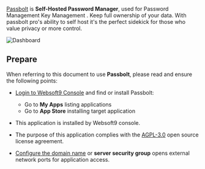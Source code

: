 [Passbolt](https://www.passbolt.com/) is **Self-Hosted Password Manager**, used for Password Management Key Management . Keep full ownership of your data. With passbolt pro's ability to self host it's the perfect sidekick for those who value privacy or more control.


![Dashboard](https://libs.websoft9.com/Websoft9/DocsPicture/zh/passbolt/passbolt-gui-websoft9.webp)


## Prepare

When referring to this document to use **Passbolt**, please read and ensure the following points:

- [Login to Websoft9 Console](./login-console) and find or install Passbolt:
  - Go to **My Apps** listing applications 
  - Go to **App Store** installing target application

- This application is installed by Websoft9 console.


- The purpose of this application complies with the [AGPL-3.0](https://opensource.org/licenses/AGPL-3.0) open source license agreement.


- [Configure the domain name](./domain-set) or **server security group** opens external network ports for application access.